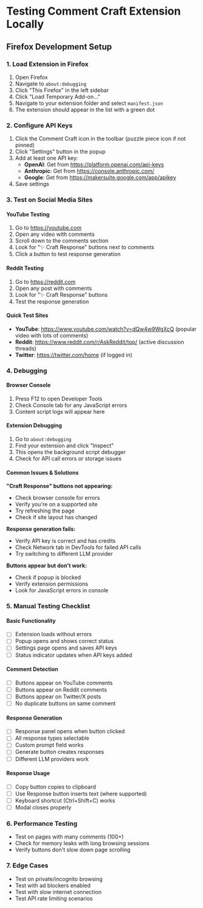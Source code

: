 # Testing Comment Craft Extension Locally

## Firefox Development Setup

### 1. Load Extension in Firefox
1. Open Firefox
2. Navigate to `about:debugging`
3. Click "This Firefox" in the left sidebar
4. Click "Load Temporary Add-on..."
5. Navigate to your extension folder and select `manifest.json`
6. The extension should appear in the list with a green dot

### 2. Configure API Keys
1. Click the Comment Craft icon in the toolbar (puzzle piece icon if not pinned)
2. Click "Settings" button in the popup
3. Add at least one API key:
   - **OpenAI**: Get from https://platform.openai.com/api-keys
   - **Anthropic**: Get from https://console.anthropic.com/
   - **Google**: Get from https://makersuite.google.com/app/apikey
4. Save settings

### 3. Test on Social Media Sites

#### YouTube Testing
1. Go to https://youtube.com
2. Open any video with comments
3. Scroll down to the comments section
4. Look for "✨ Craft Response" buttons next to comments
5. Click a button to test response generation

#### Reddit Testing
1. Go to https://reddit.com
2. Open any post with comments
3. Look for "✨ Craft Response" buttons
4. Test the response generation

#### Quick Test Sites
- **YouTube**: https://www.youtube.com/watch?v=dQw4w9WgXcQ (popular video with lots of comments)
- **Reddit**: https://www.reddit.com/r/AskReddit/top/ (active discussion threads)
- **Twitter**: https://twitter.com/home (if logged in)

### 4. Debugging

#### Browser Console
1. Press F12 to open Developer Tools
2. Check Console tab for any JavaScript errors
3. Content script logs will appear here

#### Extension Debugging
1. Go to `about:debugging`
2. Find your extension and click "Inspect"
3. This opens the background script debugger
4. Check for API call errors or storage issues

#### Common Issues & Solutions

**"Craft Response" buttons not appearing:**
- Check browser console for errors
- Verify you're on a supported site
- Try refreshing the page
- Check if site layout has changed

**Response generation fails:**
- Verify API key is correct and has credits
- Check Network tab in DevTools for failed API calls
- Try switching to different LLM provider

**Buttons appear but don't work:**
- Check if popup is blocked
- Verify extension permissions
- Look for JavaScript errors in console

### 5. Manual Testing Checklist

#### Basic Functionality
- [ ] Extension loads without errors
- [ ] Popup opens and shows correct status
- [ ] Settings page opens and saves API keys
- [ ] Status indicator updates when API keys added

#### Comment Detection
- [ ] Buttons appear on YouTube comments
- [ ] Buttons appear on Reddit comments  
- [ ] Buttons appear on Twitter/X posts
- [ ] No duplicate buttons on same comment

#### Response Generation
- [ ] Response panel opens when button clicked
- [ ] All response types selectable
- [ ] Custom prompt field works
- [ ] Generate button creates responses
- [ ] Different LLM providers work

#### Response Usage
- [ ] Copy button copies to clipboard
- [ ] Use Response button inserts text (where supported)
- [ ] Keyboard shortcut (Ctrl+Shift+C) works
- [ ] Modal closes properly

### 6. Performance Testing
- Test on pages with many comments (100+)
- Check for memory leaks with long browsing sessions
- Verify buttons don't slow down page scrolling

### 7. Edge Cases
- Test on private/incognito browsing
- Test with ad blockers enabled
- Test with slow internet connection
- Test API rate limiting scenarios